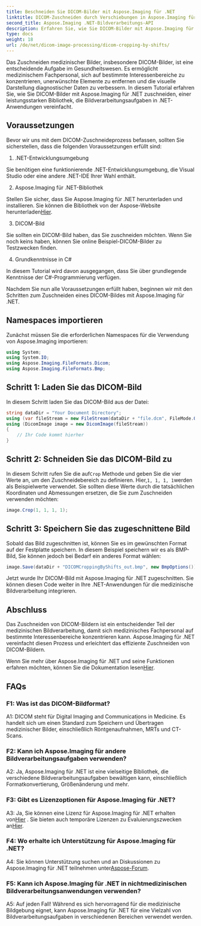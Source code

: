 ```yaml
---
title: Beschneiden Sie DICOM-Bilder mit Aspose.Imaging für .NET
linktitle: DICOM-Zuschneiden durch Verschiebungen in Aspose.Imaging für .NET
second_title: Aspose.Imaging .NET-Bildverarbeitungs-API
description: Erfahren Sie, wie Sie DICOM-Bilder mit Aspose.Imaging für .NET zuschneiden. Verbessern Sie die medizinische Bildverarbeitung mit dieser Schritt-für-Schritt-Anleitung.
type: docs
weight: 18
url: /de/net/dicom-image-processing/dicom-cropping-by-shifts/
---
```

Das Zuschneiden medizinischer Bilder, insbesondere DICOM-Bilder, ist eine entscheidende Aufgabe im Gesundheitswesen. Es ermöglicht medizinischem Fachpersonal, sich auf bestimmte Interessenbereiche zu konzentrieren, unerwünschte Elemente zu entfernen und die visuelle Darstellung diagnostischer Daten zu verbessern. In diesem Tutorial erfahren Sie, wie Sie DICOM-Bilder mit Aspose.Imaging für .NET zuschneiden, einer leistungsstarken Bibliothek, die Bildverarbeitungsaufgaben in .NET-Anwendungen vereinfacht.

## Voraussetzungen

Bevor wir uns mit dem DICOM-Zuschneideprozess befassen, sollten Sie sicherstellen, dass die folgenden Voraussetzungen erfüllt sind:

1. .NET-Entwicklungsumgebung

Sie benötigen eine funktionierende .NET-Entwicklungsumgebung, die Visual Studio oder eine andere .NET-IDE Ihrer Wahl enthält.

2. Aspose.Imaging für .NET-Bibliothek

 Stellen Sie sicher, dass Sie Aspose.Imaging für .NET herunterladen und installieren. Sie können die Bibliothek von der Aspose-Website herunterladen[Hier](https://releases.aspose.com/imaging/net/).

3. DICOM-Bild

Sie sollten ein DICOM-Bild haben, das Sie zuschneiden möchten. Wenn Sie noch keins haben, können Sie online Beispiel-DICOM-Bilder zu Testzwecken finden.

4. Grundkenntnisse in C#

In diesem Tutorial wird davon ausgegangen, dass Sie über grundlegende Kenntnisse der C#-Programmierung verfügen.

Nachdem Sie nun alle Voraussetzungen erfüllt haben, beginnen wir mit den Schritten zum Zuschneiden eines DICOM-Bildes mit Aspose.Imaging für .NET.

## Namespaces importieren

Zunächst müssen Sie die erforderlichen Namespaces für die Verwendung von Aspose.Imaging importieren:

```csharp
using System;
using System.IO;
using Aspose.Imaging.FileFormats.Dicom;
using Aspose.Imaging.FileFormats.Bmp;
```

## Schritt 1: Laden Sie das DICOM-Bild

In diesem Schritt laden Sie das DICOM-Bild aus der Datei:

```csharp
string dataDir = "Your Document Directory";
using (var fileStream = new FileStream(dataDir + "file.dcm", FileMode.Open, FileAccess.Read))
using (DicomImage image = new DicomImage(fileStream))
{
    // Ihr Code kommt hierher
}
```

## Schritt 2: Schneiden Sie das DICOM-Bild zu

 In diesem Schritt rufen Sie die auf`Crop` Methode und geben Sie die vier Werte an, um den Zuschneidebereich zu definieren. Hier,`1, 1, 1, 1`werden als Beispielwerte verwendet. Sie sollten diese Werte durch die tatsächlichen Koordinaten und Abmessungen ersetzen, die Sie zum Zuschneiden verwenden möchten:

```csharp
image.Crop(1, 1, 1, 1);
```

## Schritt 3: Speichern Sie das zugeschnittene Bild

Sobald das Bild zugeschnitten ist, können Sie es im gewünschten Format auf der Festplatte speichern. In diesem Beispiel speichern wir es als BMP-Bild, Sie können jedoch bei Bedarf ein anderes Format wählen:

```csharp
image.Save(dataDir + "DICOMCroppingByShifts_out.bmp", new BmpOptions());
```

Jetzt wurde Ihr DICOM-Bild mit Aspose.Imaging für .NET zugeschnitten. Sie können diesen Code weiter in Ihre .NET-Anwendungen für die medizinische Bildverarbeitung integrieren.

## Abschluss

Das Zuschneiden von DICOM-Bildern ist ein entscheidender Teil der medizinischen Bildverarbeitung, damit sich medizinisches Fachpersonal auf bestimmte Interessenbereiche konzentrieren kann. Aspose.Imaging für .NET vereinfacht diesen Prozess und erleichtert das effiziente Zuschneiden von DICOM-Bildern.

 Wenn Sie mehr über Aspose.Imaging für .NET und seine Funktionen erfahren möchten, können Sie die Dokumentation lesen[Hier](https://reference.aspose.com/imaging/net/). 

## FAQs

### F1: Was ist das DICOM-Bildformat?

A1: DICOM steht für Digital Imaging and Communications in Medicine. Es handelt sich um einen Standard zum Speichern und Übertragen medizinischer Bilder, einschließlich Röntgenaufnahmen, MRTs und CT-Scans.

### F2: Kann ich Aspose.Imaging für andere Bildverarbeitungsaufgaben verwenden?

A2: Ja, Aspose.Imaging für .NET ist eine vielseitige Bibliothek, die verschiedene Bildverarbeitungsaufgaben bewältigen kann, einschließlich Formatkonvertierung, Größenänderung und mehr.

### F3: Gibt es Lizenzoptionen für Aspose.Imaging für .NET?

 A3: Ja, Sie können eine Lizenz für Aspose.Imaging für .NET erhalten von[Hier](https://purchase.aspose.com/buy) . Sie bieten auch temporäre Lizenzen zu Evaluierungszwecken an[Hier](https://purchase.aspose.com/temporary-license/).

### F4: Wo erhalte ich Unterstützung für Aspose.Imaging für .NET?

 A4: Sie können Unterstützung suchen und an Diskussionen zu Aspose.Imaging für .NET teilnehmen unter[Aspose-Forum](https://forum.aspose.com/).

### F5: Kann ich Aspose.Imaging für .NET in nichtmedizinischen Bildverarbeitungsanwendungen verwenden?

A5: Auf jeden Fall! Während es sich hervorragend für die medizinische Bildgebung eignet, kann Aspose.Imaging für .NET für eine Vielzahl von Bildverarbeitungsaufgaben in verschiedenen Bereichen verwendet werden.